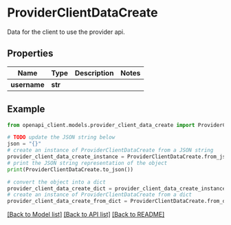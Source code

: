# ProviderClientDataCreate

Data for the client to use the provider api.

## Properties

Name | Type | Description | Notes
------------ | ------------- | ------------- | -------------
**username** | **str** |  | 

## Example

```python
from openapi_client.models.provider_client_data_create import ProviderClientDataCreate

# TODO update the JSON string below
json = "{}"
# create an instance of ProviderClientDataCreate from a JSON string
provider_client_data_create_instance = ProviderClientDataCreate.from_json(json)
# print the JSON string representation of the object
print(ProviderClientDataCreate.to_json())

# convert the object into a dict
provider_client_data_create_dict = provider_client_data_create_instance.to_dict()
# create an instance of ProviderClientDataCreate from a dict
provider_client_data_create_from_dict = ProviderClientDataCreate.from_dict(provider_client_data_create_dict)
```
[[Back to Model list]](../README.md#documentation-for-models) [[Back to API list]](../README.md#documentation-for-api-endpoints) [[Back to README]](../README.md)


